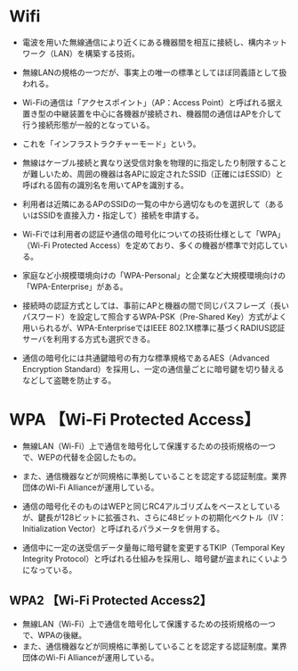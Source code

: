 # Wifi
- 電波を用いた無線通信により近くにある機器間を相互に接続し、構内ネットワーク（LAN）を構築する技術。
- 無線LANの規格の一つだが、事実上の唯一の標準としてほぼ同義語として扱われる。

- Wi-Fiの通信は「アクセスポイント」（AP：Access Point）と呼ばれる据え置き型の中継装置を中心に各機器が接続され、機器間の通信はAPを介して行う接続形態が一般的となっている。
- これを「インフラストラクチャーモード」という。

- 無線はケーブル接続と異なり送受信対象を物理的に指定したり制限することが難しいため、周囲の機器は各APに設定されたSSID（正確にはESSID）と呼ばれる固有の識別名を用いてAPを識別する。
- 利用者は近隣にあるAPのSSIDの一覧の中から適切なものを選択して（あるいはSSIDを直接入力・指定して）接続を申請する。

- Wi-Fiでは利用者の認証や通信の暗号化についての技術仕様として「WPA」（Wi-Fi Protected Access）を定めており、多くの機器が標準で対応している。
- 家庭など小規模環境向けの「WPA-Personal」と企業など大規模環境向けの「WPA-Enterprise」がある。

- 接続時の認証方式としては、事前にAPと機器の間で同じパスフレーズ（長いパスワード）を設定して照合するWPA-PSK（Pre-Shared Key）方式がよく用いられるが、WPA-EnterpriseではIEEE 802.1X標準に基づくRADIUS認証サーバを利用する方式も選択できる。

- 通信の暗号化には共通鍵暗号の有力な標準規格であるAES（Advanced Encryption Standard）を採用し、一定の通信量ごとに暗号鍵を切り替えるなどして盗聴を防止する。


# WPA 【Wi-Fi Protected Access】
- 無線LAN（Wi-Fi）上で通信を暗号化して保護するための技術規格の一つで、WEPの代替を企図したもの。
- また、通信機器などが同規格に準拠していることを認定する認証制度。業界団体のWi-Fi Allianceが運用している。

- 通信の暗号化そのものはWEPと同じRC4アルゴリズムをベースとしているが、鍵長が128ビットに拡張され、さらに48ビットの初期化ベクトル（IV：Initialization Vector）と呼ばれるパラメータを併用する。
- 通信中に一定の送受信データ量毎に暗号鍵を変更するTKIP（Temporal Key Integrity Protocol）と呼ばれる仕組みを採用し、暗号鍵が盗まれにくいようになっている。

## WPA2 【Wi-Fi Protected Access2】
- 無線LAN（Wi-Fi）上で通信を暗号化して保護するための技術規格の一つで、WPAの後継。
- また、通信機器などが同規格に準拠していることを認定する認証制度。業界団体のWi-Fi Allianceが運用している。